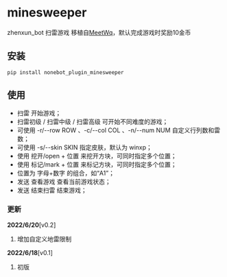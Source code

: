 # minesweeper
zhenxun_bot 扫雷游戏
移植自[MeetWq](https://github.com/noneplugin/nonebot-plugin-minesweeper)，默认完成游戏时奖励10金币
## 安装
```
pip install nonebot_plugin_minesweeper
```
## 使用
- 扫雷 开始游戏；
- 扫雷初级 / 扫雷中级 / 扫雷高级 可开始不同难度的游戏；
- 可使用 -r/--row ROW 、-c/--col COL 、-n/--num NUM 自定义行列数和雷数；
- 可使用 -s/--skin SKIN 指定皮肤，默认为 winxp；
- 使用 挖开/open + 位置 来挖开方块，可同时指定多个位置；
- 使用 标记/mark + 位置 来标记方块，可同时指定多个位置；
- 位置为 字母+数字 的组合，如“A1”；
- 发送 查看游戏 查看当前游戏状态；
- 发送 结束扫雷 结束游戏；
### 更新

**2022/6/20**[v0.2]

1. 增加自定义地雷限制

**2022/6/18**[v0.1]

1. 初版
